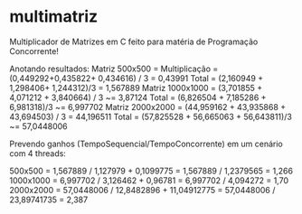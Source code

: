 # multimatriz
Multiplicador de Matrizes em C feito para matéria de Programação Concorrente!

Anotando resultados:
Matriz 500x500 = Multiplicação = (0,449292+0,435822+ 0,434616) / 3 = 0,43991 Total = (2,160949 + 1,298406+ 1,244312)/3 = 1,567889
Matriz 1000x1000 = (3,701855 + 4,071212 + 3,840664) / 3 ~= 3,87124  Total = (6,826504 + 7,185286 + 6,981318)/3 ~= 6,997702
Matriz 2000x2000 = (44,959162 + 43,935868 + 43,694503) / 3 = 44,196511 Total = (57,825528 + 56,665063 + 56,643811)/3 ~= 57,0448006

Prevendo ganhos (TempoSequencial/TempoConcorrente) em um cenário com 4 threads: 

500x500 =   1,567889 / 1,127979 + 0,1099775  = 1,567889 / 1,2379565 = 1,266
1000x1000 = 6,997702 / 3,126462 + 0,96781 = 6,997702 / 4,094272 = 1,70
2000x2000 = 57,0448006 / 12,8482896 + 11,04912775 = 57,0448006 / 23,89741735 = 2,387